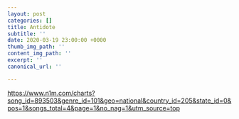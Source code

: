 ```yaml
---
layout: post
categories: []
title: Antidote
subtitle: ''
date: 2020-03-19 23:00:00 +0000
thumb_img_path: ''
content_img_path: ''
excerpt: ''
canonical_url: ''

---
```

https://www.n1m.com/charts?song_id=893503&genre_id=101&geo=national&country_id=205&state_id=0&pos=1&songs_total=4&page=1&no_nag=1&utm_source=top